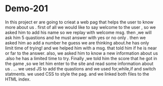# Demo-201
In this project er are going to crieat a web pag that helps the user to know more about us .
first of all we would like to say welcome to the user , so we asked him to add his name so we replay with welcome msg.
then ,we will ask him 5 quastions and he must answer with yes or no only .
then we asked him ao add a number he guess we are thinking about.he has only limit time of trying! and we helped him with a msg. that told him if he is near or far to the answer.
also, we asked him to know a new information about us .also he has a limited time to try.
Finally ,we told him the score that he got in the game ,so we let him enter to the site and read some information about us .
...
we uesd JS to add the quastions and we used for,while,if and switch statments.
we used CSS to style the pag.
and we linked both files to the HTML index.